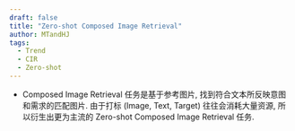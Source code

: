 ```yaml
---
draft: false
title: "Zero-shot Composed Image Retrieval"
author: MTandHJ
tags:
  - Trend
  - CIR
  - Zero-shot
---
```


- Composed Image Retrieval 任务是基于参考图片, 找到符合文本所反映意图和需求的匹配图片. 由于打标 (Image, Text, Target) 往往会消耗大量资源, 所以衍生出更为主流的 Zero-shot Composed Image Retrieval 任务.


<!-- 使用更高效的CSS加载方式 -->
<link rel="stylesheet" href="/css/timeline.css">

<div id="timeline">
  <!-- 时间线将由 JavaScript 自动生成 -->
</div>

<script>
// 时间线数据
window.timelineData = [

  {
    "date": "2025-03-21",
    "title": "PrediCIR",
    "description": "通过裁剪数据增强更好的训练 Image feature -> Text token space 的 projector",
    "paperUrl": "http://arxiv.org/abs/2503.17109",
    "imageUrl": "https://raw.githubusercontent.com/MTandHJ/blog_source/master/images/20250703202701.png",
    "importance": "emmm"
  },

  {
    "date": "2024-12-15",
    "title": "OSrCIR",
    "description": "通过多模态大模型实现一阶段的推理, 实现 Training-free Zero-shot CIR",
    "paperUrl": "https://arxiv.org/abs/2412.11077",
    "imageUrl": "https://raw.githubusercontent.com/MTandHJ/blog_source/master/images/20250703202753.png",
    "importance": "emmm"
  },

  {
    "date": "2024-11-24",
    "title": "IP-CIR",
    "description": "Imagine and Seek: Improving Composed Image Retrieval with an Imagined Proxy",
    "paperUrl": "https://arxiv.org/abs/2411.16752",
    "imageUrl": "https://raw.githubusercontent.com/MTandHJ/blog_source/master/images/20250703202829.png",
    "importance": "emmm"
  },

  {
    "date": "2024-05-01",
    "title": "Slerp",
    "description": "仅通过 image feature 和 text feature 间的球面线性插值即可取得 SoTA 效果",
    "paperUrl": "https://arxiv.org/abs/2405.00571",
    "imageUrl": "https://raw.githubusercontent.com/MTandHJ/blog_source/master/images/20250703202854.png",
    "importance": "novel"
  },

  {
    "date": "2024-03-24",
    "title": "KEDs",
    "description": "额外利用 Caption",
    "paperUrl": "https://arxiv.org/abs/2403.16005",
    "imageUrl": "https://raw.githubusercontent.com/MTandHJ/blog_source/master/images/20250703202945.png",
    "importance": "emmm"
  },

  {
    "date": "2023-12-14",
    "title": "Local Concept Re-ranking",
    "description": "除了通过大模型进行一般的 Training-free 的匹配, 还要求其识别出一些局部实体是否出现在候选图片中",
    "paperUrl": "https://arxiv.org/abs/2312.08924",
    "imageUrl": "https://raw.githubusercontent.com/MTandHJ/blog_source/master/images/20250703203038.png",
    "importance": "emmm"
  },

  {
    "date": "2023-12-04",
    "title": "LinCIR",
    "description": "发现 Pic2Word 的方式缺乏多样性, 提出 Language-only training for CIR",
    "paperUrl": "https://arxiv.org/abs/2312.01998",
    "imageUrl": "https://raw.githubusercontent.com/MTandHJ/blog_source/master/images/20250703203113.png",
    "importance": "novel"
  },

  {
    "date": "2023-02-06",
    "title": "Pic2Word",
    "description": "首次图片特征转换为 pseudo word token",
    "paperUrl": "https://arxiv.org/abs/2302.03084",
    "imageUrl": "https://raw.githubusercontent.com/MTandHJ/blog_source/master/images/20250703203149.png",
    "importance": "seminal"
  },

];
</script>

<!-- 使用defer属性延迟执行脚本，不阻塞页面渲染 -->
<script src="/js/timeline.js" defer></script>
